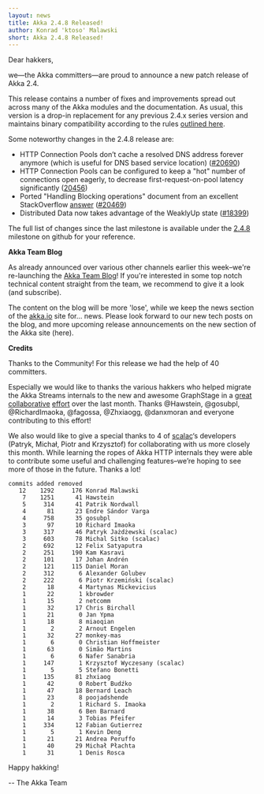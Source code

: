 ```yaml
---
layout: news
title: Akka 2.4.8 Released!
author: Konrad 'ktoso' Malawski
short: Akka 2.4.8 Released!
---
```

Dear hakkers,

we—the Akka committers—are proud to announce a new patch release of Akka 2.4.

This release contains a number of fixes and improvements spread out across many of the Akka modules and the documentation. As usual, this version is a drop-in replacement for any previous 2.4.x series version and maintains binary compatibility according to the rules [outlined here](http://doc.akka.io/docs/akka/2.4/common/binary-compatibility-rules.html).

Some noteworthy changes in the 2.4.8 release are:

* HTTP Connection Pools don’t cache a resolved DNS address forever anymore (which is useful for DNS based service location) ([#20690](https://github.com/akka/akka/issues/20690))
* HTTP Connection Pools can be configured to keep a "hot" number of connections open eagerly, to decrease first-request-on-pool latency significantly ([20456](https://github.com/akka/akka/issues/20456))
* Ported "Handling Blocking operations" document from an excellent StackOverflow [answer](http://stackoverflow.com/questions/34641861/akka-http-blocking-in-a-future-blocks-the-server/34645097#34645097) ([#20469](https://github.com/akka/akka/pull/20469))
* Distributed Data now takes advantage of the WeaklyUp state ([#18399](https://github.com/akka/akka/issues/18399))

The full list of changes since the last milestone is available under the [2.4.8](https://github.com/akka/akka/milestone/89?closed=1) milestone on github for your reference.

**Akka Team Blog**

As already announced over various other channels earlier this week–we're re-launching the [Akka Team Blog](http://blog.akka.io)!
If you're interested in some top notch technical content straight from the team, we recommend to give it a look (and subscribe). 

The content on the blog will be more 'lose', while we keep the news section of the [akka.io](http://akka.io) site for... news. 
Please look forward to our new tech posts on the blog, and more upcoming release announcements on the new section of the Akka site (here).

**Credits**

Thanks to the Community! For this release we had the help of 40 committers.

Especially we would like to thanks the various hakkers who helped migrate the Akka Streams internals to the new and awesome GraphStage in a [great](https://github.com/akka/akka/issues/20466) [collaborative](https://github.com/akka/akka/issues/20288) [effort](https://github.com/akka/akka/issues/19361) over the last month. Thanks @Hawstein, @gosubpl, @RichardImaoka, @fagossa, @Zhxiaogg, @danxmoran and everyone contributing to this effort!

We also would like to give a special thanks to 4 of [scalac](http://scalac.io)‘s developers (Patryk, Michał, Piotr and Krzysztof) for collaborating with us more closely this month. While learning the ropes of Akka HTTP internals they were able to contribute some useful and challenging features–we’re hoping to see more of those in the future. Thanks a lot!

```
commits added removed
   12    1292     176 Konrad Malawski
    7    1251      41 Hawstein
    5     314      41 Patrik Nordwall
    4      81      23 Endre Sándor Varga
    4     758      35 gosubpl
    3      97      10 Richard Imaoka
    3     317      46 Patryk Jażdżewski (scalac)
    3     603      78 Michal Sitko (scalac)
    2     692      12 Felix Satyaputra
    2     251     190 Kam Kasravi
    2     101      17 Johan Andrén
    2     121     115 Daniel Moran
    2     312       6 Alexander Golubev
    2     222       6 Piotr Krzemiński (scalac)
    2      18       4 Martynas Mickevicius
    1      22       1 kbrowder
    1      15       2 netcomm
    1      32      17 Chris Birchall
    1      21       0 Jan Ypma
    1      18       8 miaoqian
    1       2       2 Arnout Engelen
    1      32      27 monkey-mas
    1       6       0 Christian Hoffmeister
    1      63       0 Simão Martins
    1       6       6 Nafer Sanabria
    1     147       1 Krzysztof Wyczesany (scalac)
    1       5       5 Stefano Bonetti
    1     135      81 zhxiaog
    1      42       0 Robert Budźko
    1      47      18 Bernard Leach
    1      23       8 poojadshende
    1       2       1 Richard S. Imaoka
    1      38       6 Ben Barnard
    1      14       3 Tobias Pfeifer
    1     334      12 Fabian Gutierrez
    1       5       1 Kevin Deng
    1      21      21 Andrea Peruffo
    1      40      29 Michał Płachta
    1      31       1 Denis Rosca
```

Happy hakking!

-- The Akka Team
